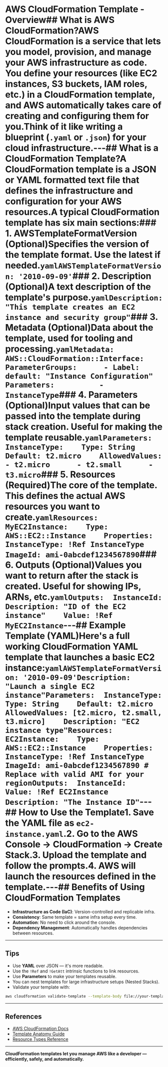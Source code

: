 # AWS CloudFormation Template - Overview## What is AWS CloudFormation?AWS CloudFormation is a service that lets you model, provision, and manage your AWS infrastructure as **code**. You define your resources (like EC2 instances, S3 buckets, IAM roles, etc.) in a **CloudFormation template**, and AWS automatically takes care of creating and configuring them for you.Think of it like writing a blueprint (`.yaml` or `.json`) for your cloud infrastructure.---## What is a CloudFormation Template?A **CloudFormation template** is a JSON or YAML formatted text file that defines the infrastructure and configuration for your AWS resources.A typical CloudFormation template has **six main sections**:### 1. **AWSTemplateFormatVersion** (Optional)Specifies the version of the template format. Use the latest if needed.`yamlAWSTemplateFormatVersion: '2010-09-09'`### 2. **Description** (Optional)A text description of the template's purpose.`yamlDescription: "This template creates an EC2 instance and security group"`### 3. **Metadata** (Optional)Data about the template, used for tooling and processing.`yamlMetadata:  AWS::CloudFormation::Interface:    ParameterGroups:      - Label:          default: "Instance Configuration"        Parameters:          - InstanceType`### 4. **Parameters** (Optional)Input values that can be passed into the template during stack creation. Useful for making the template reusable.`yamlParameters:  InstanceType:    Type: String    Default: t2.micro    AllowedValues:      - t2.micro      - t2.small      - t3.micro`### 5. **Resources** (Required)The core of the template. This defines the actual AWS resources you want to create.`yamlResources:  MyEC2Instance:    Type: AWS::EC2::Instance    Properties:      InstanceType: !Ref InstanceType      ImageId: ami-0abcdef1234567890`### 6. **Outputs** (Optional)Values you want to return after the stack is created. Useful for showing IPs, ARNs, etc.`yamlOutputs:  InstanceId:    Description: "ID of the EC2 instance"    Value: !Ref MyEC2Instance`---## Example Template (YAML)Here's a full working CloudFormation YAML template that launches a basic EC2 instance:`yamlAWSTemplateFormatVersion: '2010-09-09'Description: "Launch a single EC2 instance"Parameters:  InstanceType:    Type: String    Default: t2.micro    AllowedValues: [t2.micro, t2.small, t3.micro]    Description: "EC2 instance type"Resources:  EC2Instance:    Type: AWS::EC2::Instance    Properties:      InstanceType: !Ref InstanceType      ImageId: ami-0abcdef1234567890 # Replace with valid AMI for your regionOutputs:  InstanceId:    Value: !Ref EC2Instance    Description: "The Instance ID"`---## How to Use the Template1. Save the YAML file as `ec2-instance.yaml`.2. Go to the AWS Console → CloudFormation → Create Stack.3. Upload the template and follow the prompts.4. AWS will launch the resources defined in the template.---## Benefits of Using CloudFormation Templates

- **Infrastructure as Code (IaC)**: Version-controlled and replicable infra.
- **Consistency**: Same template = same infra setup every time.
- **Automation**: No need to click around the console.
- **Dependency Management**: Automatically handles dependencies between resources.

---

## Tips

- Use **YAML** over JSON — it's more readable.
- Use the `!Ref` and `!GetAtt` intrinsic functions to link resources.
- Use **Parameters** to make your templates reusable.
- You can nest templates for large infrastructure setups (Nested Stacks).
- Validate your template with:

```bash
aws cloudformation validate-template --template-body file://your-template.yaml
```

---

## References

- [AWS CloudFormation Docs](https://docs.aws.amazon.com/cloudformation/index.html)
- [Template Anatomy Guide](https://docs.aws.amazon.com/AWSCloudFormation/latest/UserGuide/template-anatomy.html)
- [Resource Types Reference](https://docs.aws.amazon.com/AWSCloudFormation/latest/UserGuide/aws-template-resource-type-ref.html)

---

**CloudFormation templates let you manage AWS like a developer — efficiently, safely, and automatically.**
